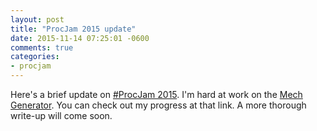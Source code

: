 ```yaml
---
layout: post
title: "ProcJam 2015 update"
date: 2015-11-14 07:25:01 -0600
comments: true
categories:
- procjam
---
```


Here's a brief update on [#ProcJam 2015](http://www.procjam.com/category/procjam-2015/).  I'm hard at work on the [Mech Generator](https://mech-vehicle-sheet.herokuapp.com/).  You can check out my progress at that link.  A more thorough write-up will come soon.

